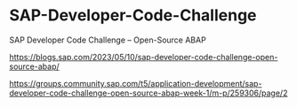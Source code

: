 # SAP-Developer-Code-Challenge
SAP Developer Code Challenge – Open-Source ABAP

https://blogs.sap.com/2023/05/10/sap-developer-code-challenge-open-source-abap/

https://groups.community.sap.com/t5/application-development/sap-developer-code-challenge-open-source-abap-week-1/m-p/259306/page/2
